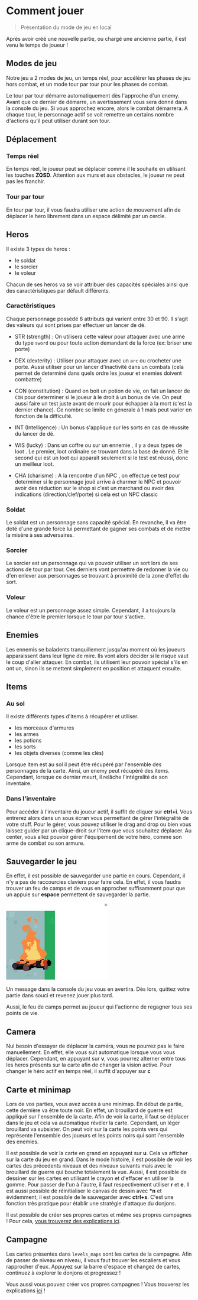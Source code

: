 # Comment jouer

> Présentation du mode de jeu en local

Après avoir créé une nouvelle partie, ou chargé une ancienne partie, il est venu le temps de joueur !

## Modes de jeu

Notre jeu a 2 modes de jeu, un temps réel, pour accélérer les phases de jeu hors combat, et un mode tour par tour pour les phases de combat.

Le tour par tour démarre automatiquement dès l'approche d'un enemy. Avant que ce dernier de démarre, un avertissement vous sera donné dans la console du jeu. Si vous approchez encore, alors le combat démarrera. A chaque tour, le personnage actif se voit remettre un certains nombre d'actions qu'il peut utiliser durant son tour.

## Déplacement

### Temps réel

En temps réel, le joueur peut se déplacer comme il le souhaite en utilisant les touches **ZQSD**. Attention aux murs et aux obstacles, le joueur ne peut pas les franchir.

### Tour par tour

En tour par tour, il vous faudra utiliser une action de mouvement afin de déplacer le hero librement dans un espace délimité par un cercle.

## Heros

Il existe 3 types de heros :

- le soldat
- le sorcier
- le voleur

Chacun de ses heros va se voir attribuer des capacités spéciales ainsi que des caractéristiques par défault différents.

### Caractéristiques

Chaque personnage possédé 6 attributs qui varient entre 30 et 90. Il s'agit des valeurs qui sont prises par effectuer un lancer de dé.

- STR (strength) : On utilisera cette valeur pour attaquer avec une arme du type `sword` ou pour toute action demandant de la force (ex: briser une porte)

- DEX (dexterity) : Utiliser pour attaquer avec un `arc` ou crocheter une porte.
  Aussi utiliser pour un lancer d'inactivité dans un combats (cela permet de determiné dans quels ordre les joueur et enemies doivent combattre)

- CON (constitution) : Quand on boit un potion de vie, on fait un lancer de `CON` pour determiner si le joueur à le droit à un bonus de vie. On peut aussi faire un test juste avant de mourir pour échapper à la mort (c'est la dernier chance). Ce nombre se limite en génerale à 1 mais peut varier en fonction de la difficulté.

- INT (Intelligence) : Un bonus s'applique sur les sorts en cas de réussite du lancer de dé.

- WIS (lucky) : Dans un coffre ou sur un ennemie , il y a deux types de loot . Le premier, loot ordinaire se trouvant dans la base de donné. Et le second qui est un loot qui apparaît seulement si le test est réussi, donc un meilleur loot.

- CHA (charisme) : A la rencontre d'un NPC , on effectue ce test pour determiner si le personnage joué arrive à charmer le NPC et pouvoir avoir des réduction sur le shop si c'est un marchand ou avoir des indications (direction/clef/porte) si cela est un NPC classic

### Soldat

Le soldat est un personnage sans capacité spécial. En revanche, il va être doté d'une grande force lui permettant de gagner ses combats et de mettre la misère à ses adversaires.

### Sorcier

Le sorcier est un personnage qui va pouvoir utiliser un sort lors de ses actions de tour par tour. Ces derniers vont permettre de redonner la vie ou d'en enlever aux personnages se trouvant à proximité de la zone d'effet du sort.

### Voleur

Le voleur est un personnage assez simple. Cependant, il a toujours la chance d'être le premier lorsque le tour par tour s'active.

## Enemies

Les ennemis se baladents tranquillement jusqu'au moment où les joueurs apparaissent dans leur ligne de mire. Ils vont alors décider si le risque vaut le coup d'aller attaquer. En combat, ils utilisent leur pouvoir spécial s'ils en ont un, sinon ils se mettent simplement en position et attaquent ensuite.

## Items

### Au sol

Il existe différents types d'items à récupérer et utiliser.

- les morceaux d'armures
- les armes
- les potions
- les sorts
- les objets diverses (comme les clés)

Lorsque item est au sol il peut être récupéré par l'ensemble des personnages de la carte. Ainsi, un enemy peut récupéré des items. Cependant, lorsque ce dernier meurt, il relâche l'intégralité de son inventaire.

### Dans l'inventaire

Pour accéder à l'inventaire du joueur actif, il suffit de cliquer sur **ctrl+i**. Vous entrerez alors dans un sous écran vous permettant de gérer l'intégralité de votre stuff. Pour le gérer, vous pouvez utiliser le drag and drop ou bien vous laissez guider par un clique-droit sur l'item que vous souhaitez déplacer. Au center, vous allez pouvoir gérer l'équipement de votre héro, comme son arme de combat ou son armure.

## Sauvegarder le jeu

En effet, il est possible de sauvegarder une partie en cours. Cependant, il n'y a pas de raccourcies claviers pour faire cela. En effet, il vous faudra trouver un feu de camps et de vous en approcher suffisamment pour que un appuie sur **espace** permettent de sauvegarder la partie.

![un feu de camps](/camp-fire.jpg)

Un message dans la console du jeu vous en avertira. Dès lors, quittez votre partie dans souci et revenez jouer plus tard.

Aussi, le feu de camps permet au joueur qui l'actionne de regagner tous ses points de vie.

## Camera

Nul besoin d'essayer de déplacer la caméra, vous ne pourrez pas le faire manuellement. En effet, elle vous suit automatique lorsque vous vous déplacer. Cependant, en appuyant sur **v**, vous pourrez alterner entre tous les heros présents sur la carte afin de changer la vision active. Pour changer le héro actif en temps réel, il suffit d'appuyer sur **c**

## Carte et minimap

Lors de vos parties, vous avez accès à une minimap. En début de partie, cette dernière va être toute noir. En effet, un brouillard de guerre est appliqué sur l'ensemble de la carte. Afin de voir la carte, il faut se déplacer dans le jeu et cela va automatique révéler la carte. Cependant, un léger brouillard va subsister. On peut voir sur la carte les points vers qui représente l'ensemble des joueurs et les points noirs qui sont l'ensemble des enemies.

Il est possible de voir la carte en grand en appuyant sur **u**. Cela va afficher sur la carte du jeu en grand. Dans le mode histoire, il est possible de voir les cartes des précedents niveaux et des niveaux suivants mais avec le brouillard de guerre qui bouche totalement la vue. Aussi, il est possible de dessiner sur les cartes en utilisant le crayon et d'effacer en utiliser la gomme. Pour passer de l'un à l'autre, il faut respectivement utiliser **r** et **e**. Il est aussi possible de réinitialiser le canvas de dessin avec **\*n** et évidemment, il est possible de le sauvegarder avec **ctrl+s**. C'est une fonction très pratique pour établir une stratégie d'attaque du donjons.

Il est possible de créer ses propres cartes et même ses propres campagnes ! Pour cela, [vous trouverez des explications ici](/guides/dev/map).

## Campagne

Les cartes présentes dans `levels_maps` sont les cartes de la campagne. Afin de passer de niveau en niveau, il vous faut trouver les escaliers et vous rapprocher d'eux. Appuyez sur la barre d'espace et changez de cartes, continuez à explorer le donjons et progressez !

Vous aussi vous pouvez créer vos propres campagnes ! Vous trouverez les explications [ici](/guides/dev/map) !
